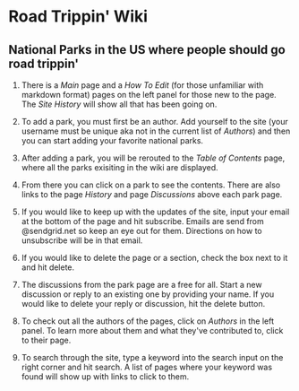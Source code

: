 # Road Trippin' Wiki

## National Parks in the US where people should go road trippin'

1. There is a _Main_ page and a _How To Edit_ (for those unfamiliar with markdown format) pages on the left panel for those new to the page. The _Site History_ will show all that has been going on.

2. To add a park, you must first be an author. Add yourself to the site (your username must be unique aka not in the current list of _Authors_) and then you can start adding your favorite national parks.

3. After adding a park, you will be rerouted to the _Table of Contents_ page, where all the parks exisiting in the wiki are displayed. 

4. From there you can click on a park to see the contents. There are also links to the page _History_ and page _Discussions_ above each park page. 

5. If you would like to keep up with the updates of the site, input your email at the bottom of the page and hit subscribe. Emails are send from @sendgrid.net so keep an eye out for them. Directions on how to unsubscribe will be in that email.

6. If you would like to delete the page or a section, check the box next to it and hit delete.

7. The discussions from the park page are a free for all. Start a new discussion or reply to an existing one by providing your name. If you would like to delete your reply or discussion, hit the delete button.

8. To check out all the authors of the pages, click on _Authors_ in the left panel. To learn more about them and what they've contributed to, click to their page.

9. To search through the site, type a keyword into the search input on the right corner and hit search. A list of pages where your keyword was found will show up with links to click to them. 




